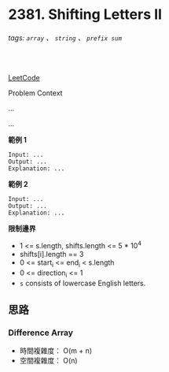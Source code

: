 # 2381. Shifting Letters II

###### tags: `array` 、 `string` 、 `prefix sum`
<br>

[LeetCode](https://leetcode.com/problems/shifting-letters-ii/)

Problem Context

...

...

**範例 1**
```
Input: ...
Output: ...
Explanation: ...
```

**範例 2**
```
Input: ...
Output: ...
Explanation: ...
```

**限制邊界**
- 1 <= s.length, shifts.length <= 5 * 10<sup>4</sup>
- shifts[i].length == 3
- 0 <= start<sub>i</sub> <= end<sub>i</sub> < s.length
- 0 <= direction<sub>i</sub> <= 1
- `s` consists of lowercase English letters.

## 思路

### Difference Array

- 時間複雜度： O(m + n)
- 空間複雜度： O(n)
